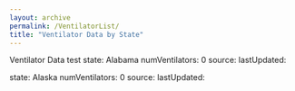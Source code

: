 ```yaml
---
layout: archive
permalink: /VentilatorList/
title: "Ventilator Data by State"
---
```


Ventilator Data
test
  state: Alabama
  numVentilators: 0
  source:
  lastUpdated:

  state: Alaska
  numVentilators: 0
  source:
  lastUpdated:
